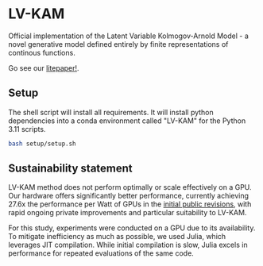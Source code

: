 # LV-KAM
Official implementation of the Latent Variable Kolmogov-Arnold Model -  a novel generative model defined entirely by finite representations of continous functions.

Go see our [litepaper!](https://exalaboratories.com/litepaper).

## Setup

The shell script will install all requirements. It will install python dependencies into a conda environment called "LV-KAM" for the Python 3.11 scripts. 

```bash
bash setup/setup.sh
```

## Sustainability statement

LV-KAM method does not perform optimally or scale effectively on a GPU. Our hardware offers significantly better performance, currently achieving 27.6x the performance per Watt of GPUs in the [initial public revisions](https://exalaboratories.com/litepaper), with rapid ongoing private improvements and particular suitability to LV-KAM. 

For this study, experiments were conducted on a GPU due to its availability. To mitigate inefficiency as much as possible, we used Julia, which leverages JIT compilation. While initial compilation is slow, Julia excels in performance for repeated evaluations of the same code.